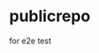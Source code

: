 # publicrepo
for e2e test
























































































































































































































































































































































































































































































































































































































































































































































































































































































































































































































































































































































































































































































































































































































































































































































































































































































































































































































































































